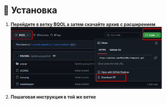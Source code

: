 # 🔧 Установка

1. **Перейдите в ветку BQOL а затем скачайте архив с расширением**  
   ![Скриншот](How%20to%20use%20it/download.png)

2. **Пошаговая инструкция в той же ветке**
